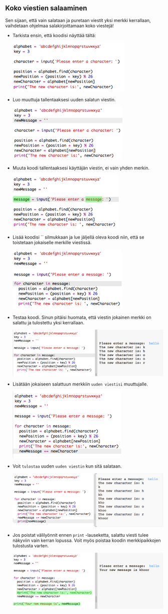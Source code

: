 ## Koko viestien salaaminen

Sen sijaan, että vain salataan ja puretaan viestit yksi merkki kerrallaan, vaihdetaan ohjelmaa salakirjoittamaan koko viestejä!

+ Tarkista ensin, että koodisi näyttää tältä:
    
    ![kuvakaappaus](images/messages-character-finished.png)

+ Luo muuttuja tallentaaksesi uuden salatun viestin.
    
    ![kuvakaappaus](images/messages-newmessage.png)

+ Muuta koodi tallentaaksesi käyttäjän viestin, ei vain yhden merkin.
    
    ![kuvakaappaus](images/messages-message.png)

+ Lisää koodisi `` silmukkaan ja lue jäljellä oleva koodi niin, että se toistetaan jokaiselle merkille viestissä.
    
    ![kuvakaappaus](images/messages-loop.png)

+ Testaa koodi. Sinun pitäisi huomata, että viestin jokainen merkki on salattu ja tulostettu yksi kerrallaan.
    
    ![kuvakaappaus](images/messages-loop-test.png)

+ Lisätään jokaiseen salattuun merkkiin `uuden viestisi` muuttujalle.
    
    ![kuvakaappaus](images/messges-message-add-character.png)

+ Voit `tulostaa` uuden `uuden viestin` kun sitä salataan.
    
    ![kuvakaappaus](images/messages-print-message-characters.png)

+ Jos poistat välilyönnit ennen `print` -lauseketta, salattu viesti tulee näkyviin vain kerran lopussa. Voit myös poistaa koodin merkkipaikkojen tulostusta varten.
    
    ![kuvakaappaus](images/messages-print-message-comment.png)